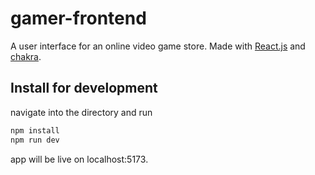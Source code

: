 # gamer-frontend

A user interface for an online video game store. Made with [React.js](https://react.dev/) and [chakra](https://chakra-ui.com/). <br>

## Install for development
navigate into the directory and run <br>
```bash
npm install
npm run dev 
```
app will be live on localhost:5173.

